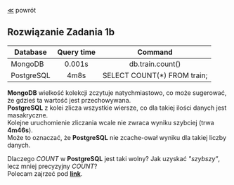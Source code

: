 ﻿[&#8810;](../exercise1.md) powrót

## Rozwiązanie <b>Zadania 1b</b>

| Database		| Query time	| Command						|
| ------------- |:-------------:|:-----------------------------:|
| MongoDB		| 0.001s		| db.train.count() 				|
| PostgreSQL 	| 4m8s			| SELECT COUNT(*) FROM train; 	|

<b>MongoDB</b> wielkość kolekcji zczytuje natychmiastowo, co może sugerować, że gdzieś ta wartość jest przechowywana.<br />
<b>PostgreSQL</b> z kolei zlicza wszystkie wiersze, co dla takiej ilości danych jest masakryczne.<br />
Kolejne uruchomienie zliczania wcale nie zwraca wyniku szybciej (trwa <b>4m46s</b>).<br />
Może to oznaczać, że <b>PostgreSQL</b> nie zcache-ował wyniku dla takiej liczby danych.<br />

Dlaczego <i>COUNT</i> w <b>PostgreSQL</b> jest taki wolny? Jak uzyskać <i>"szybszy"</i>, lecz mniej precyzyjny <i>COUNT</i>?<br />
Polecam zajrzeć pod <b>[link](http://wiki.postgresql.org/wiki/FAQ#Why_is_.22SELECT_count.28.2A.29_FROM_bigtable.3B.22_slow.3F)</b>.